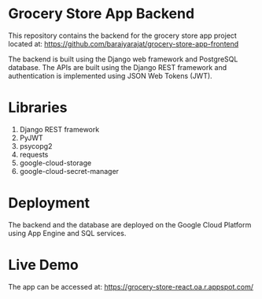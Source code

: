 # Grocery Store App Backend
This repository contains the backend for the grocery store app project located at: https://github.com/baraiyarajat/grocery-store-app-frontend

The backend is built using the Django web framework and PostgreSQL database. The APIs are built using the Django REST framework and authentication is implemented using 
JSON Web Tokens (JWT). 

# Libraries

1. Django REST framework
2. PyJWT
3. psycopg2
4. requests
5. google-cloud-storage
6. google-cloud-secret-manager

# Deployment
The backend and the database are deployed on the Google Cloud Platform using App Engine and SQL services.

# Live Demo
The app can be accessed at: https://grocery-store-react.oa.r.appspot.com/

